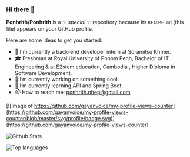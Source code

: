 ### Hi there 👋

**Ponhrith/Ponhrith** is a ✨ _special_ ✨ repository because its `README.md` (this file) appears on your GitHub profile.

Here are some ideas to get you started:

- 🚀 I'm currently a back-end developer intern at Soramitsu Khmer.
- 🎓 Freshman at Royal University of Phnom Penh, Bachelor of IT Engineering & at E2stem education, Cambodia , Higher Diploma in Software Development.
- 🔭 I’m currently working on something cool.
- 🌱 I’m currently learning API and Spring Boot.
- 📫 How to reach me: ponhrith.nhep@gmail.com


[![Image of https://github.com/gayanvoice/my-profile-views-counter](https://github.com/gayanvoice/my-profile-views-counter/blob/master/svg/profile/badge.svg)](https://github.com/gayanvoice/my-profile-views-counter)

![Github Stats](https://github-readme-stats.vercel.app/api?username=Ponhrith&count_private=true&show_icons=true&theme=radical)

![Top languages](https://github-readme-stats.vercel.app/api/top-langs/?username=PONHRITH&show_icons=true&theme=radical)

